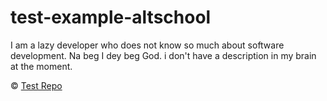 # test-example-altschool

I am a lazy developer who does not know so much about software development. Na beg I dey beg God.
i don't have a description in my brain at the moment.

&copy; [Test Repo](https://github.com/Oluwasetemi/test-example-altschool)
